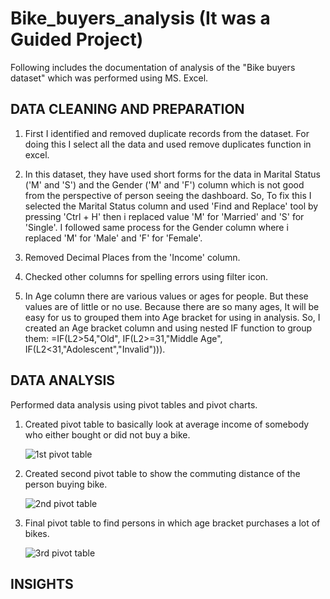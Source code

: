 # Bike_buyers_analysis (It was a Guided Project)
Following includes the documentation of analysis of the "Bike buyers dataset" which was performed using MS. Excel.

## DATA CLEANING AND PREPARATION

   1. First I identified and removed duplicate records from the dataset. For doing this I select all the data and used remove duplicates function in excel.
   
   2. In this dataset, they have used short forms for the data in  Marital Status ('M' and 'S') and the Gender ('M' and 'F') column which is not good from the perspective of person seeing the dashboard.
      So, To fix this I selected the Marital Status column and used 'Find and Replace' tool by pressing 'Ctrl + H' then i replaced value 'M' for 'Married' and 'S' for 'Single'. I followed same process for the 
      Gender column where i replaced 'M' for 'Male' and 'F' for 'Female'.

   3. Removed Decimal Places from the 'Income' column.  

   4. Checked other columns for spelling errors using filter icon.
   
   5. In Age column there are various values or ages for people. But these values are of little or no use. Because there are so many ages, It will be easy for us to grouped them into Age bracket for using in 
      analysis. So, I created an Age bracket column and using nested IF function to group them: =IF(L2>54,"Old", IF(L2>=31,"Middle Age", IF(L2<31,"Adolescent","Invalid"))).


## DATA ANALYSIS

   Performed data analysis using pivot tables and pivot charts.
   
   1. Created pivot table to basically look at average income of somebody who either bought or did not buy a bike.

       ![1st pivot table](https://github.com/SparshMishra42/Bike_buyers_analysis/assets/143194226/16260d90-8310-4f2e-9f75-c85bc75204df)

   3. Created second pivot table to show the commuting distance of the person buying bike.

       ![2nd pivot table](https://github.com/SparshMishra42/Bike_buyers_analysis/assets/143194226/ff2add77-7131-45e5-a369-ba5225a8eab5)

   5. Final pivot table to find persons in which age bracket purchases a lot of bikes. 

       ![3rd pivot table](https://github.com/SparshMishra42/Bike_buyers_analysis/assets/143194226/d74177b9-767f-4bc7-98c4-08477987be05)


## INSIGHTS


